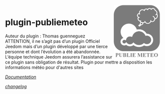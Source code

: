<img align="right" src="plugin_info/publiemeteo_icon.png" width="150">

# plugin-publiemeteo

Auteur du plugin : Thomas guenneguez
<br/>
ATTENTION, il ne s’agit pas d’un plugin Officiel Jeedom mais d’un plugin développé par une tierce personne et dont l’évolution a été abandonnée. L’équipe technique Jeedom assurera l’assistance sur ce plugin sans obligation de résultat. Plugin pour mettre a disposition les informations météo pour d'autres sites

*[Documentation](https://doc.jeedom.com/third_plugin/publiemeteo/fr_FR/)*

*[changelog](https://doc.jeedom.com/third_plugin/publiemeteo/fr_FR/changelog.html)*